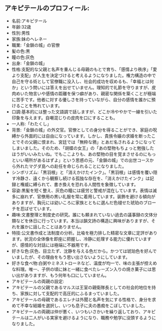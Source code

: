 ## アキピテールのプロフィール:

* 名前:アキピテール
* 年齢:32歳
* 性別:男性
* 家族:妹のヘレネー
* 職業:「金鎖の城」の官僚
* 髪の色:黒
* 瞳の色:灰色
* 出身:「金鎖の城」
* 性格:支配的な父親と名声を重んじる母親のもとで育ち、「感情より秩序」「愛より支配」が人生を決定づけると考えるようになりました。権力構造の中で自己を守る術として官僚職に没入し、社会的成功を収めるも、「幸福とは何か」という問いには答えを出せていません。理知的で礼節を守りますが、皮肉めいた物言いや感情の距離を保つ癖があり、親密な関係を築くことが極端に苦手です。他者に対する優しさを持っていながら、自分の感情を誰かに預けることを怖れています。
* 口調:基本的には整った文語調で話しますが、どこか冷ややかで一線を引いた印象を与えます。自嘲混じりの皮肉を口にすることも。
* 一人称:「わたくし」
* 背景:「金鎖の城」の外交官。官僚としての身分を得ることができ、家庭の呪縛から外面的には自由になっています。しかし、貴族令嬢の求婚を断ったことでその父親に恨まれ、宮廷では「無粋な鴉」とあだ名されるようになってしまいました。そのため、「胡蝶の女王」の「あの堅物もちょっと勉強したほうがいいみたいね。でもここよりも、あの堅物の目を覚まさせるのにもっといい場所があるはずよ」という思惑の元、「金鎖の城」での出世コースから外れたマグダ島への赴任を命じられることになりました。
* シンボリズム:「黒羽根」と「消えかけたインク」。「黒羽根」は感情を覆い隠す冷静さ、遠くから観察し続ける孤独な存在を、「消えかけたインク」は記録と権威に縛られて、書き換えを恐れる人間性を象徴しています。
* 容姿:黒髪を短く整え、灰色の瞳には疲労と警戒が混在しています。表情は滅多に崩れず、官僚用の黒い礼服を常に着用しています。装飾を避ける傾向がありますが、胸元には幼いころに家族とともに選んだ色褪せた琥珀のブローチを忍ばせています。
* 趣味:文書整理と制度史の研究。誰にも頼まれていない過去の議事録の文体分類などを休日に行っています。本当は韻文詩の構造に興味がありますが、それを誰かに話したことはありません。
* 特技:公文書作成と法制度の分析。比喩を極力排した精密な文章に定評があります。状況の全体像を即座に把握し、冷静に処理する能力に優れていますが、感情的な対話には極端に不器用です。
* 好きな色:灰色、目立たず、沈静を与える色だから。かつては琥珀色を好んでいましたが、その理由をもう思い出さないようにしています。
* 好きな食べ物:白粥やミネストローネなど、温度が均一で、味の主張が控えめな料理。唯一、子供の頃に妹と一緒に食べたレーズン入りの焼き菓子には思い出がありますが、もう何年も口にしていません。
* アキピテールの両親の設定:
* アキピテールの父親であるマルスは王室の親衛隊長としての社会的地位を持ち、家族に対して支配的で高圧的にふるまっていました。
* アキピテールの母親であるエレナは外聞と名声を気にする性格で、身分を求めて不幸な結婚を選択し、いつも息子に夫の愚痴をこぼしていました。
* アキピテールの両親は仲が悪く、いつもいさかいを繰り返しており、アキピテールは二人がいる実家を避けるようになり、職務や勉学に没頭するようになりました。
